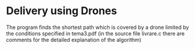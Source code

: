 # Delivery using Drones
The program finds the shortest path which is covered by a drone limited by the conditions specified in tema3.pdf (in the source file livrare.c there are comments for the detailed explanation of the algorithm) 
